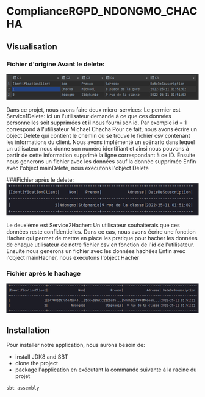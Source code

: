 # ComplianceRGPD_NDONGMO_CHACHA

## Visualisation
### Fichier d'origine Avant le delete:
![](Images/OriginFile.png)

Dans ce projet, nous avons faire deux micro-services:
Le permier est Service1Delete: ici un l'utilisateur demande à ce que ces données personnelles soit supprimées et il nous fourni son id.
Par exemple id = 1 correspond à l'utilisateur Michael Chacha 
Pour ce fait, nous avons écrire un object Delete qui contient le chemin où se trouve le fichier csv contenant  les informations du client.
Nous avons implémenté un scénario dans lequel un utilisateur nous donne son numéro identifiant et ainsi nous pouvons à partir de cette information supprimé la ligne correspondant à ce ID.
Ensuite nous generons un fichier avec les données sauf la donnée supprimée
Enfin avec l'object mainDelete, nous executons l'object Delete

###Fichier après le delete:
![img.png](Images/ImageAfterDelete.png)

Le deuxième est Service2Hacher: Un utilisateur souhaiterais que ces données reste confidentielles.
Dans ce cas, nous avons écrire une fonction Hacher qui permet de mettre en place les pratique pour hacher les données de chaque utilisateur de notre fichier csv en fonction de l'id de l'utilisateur.
Ensuite nous generons un fichier avec les données hachées
Enfin avec l'object mainHacher, nous executons l'object Hacher

### Fichier après le hachage
![img.png](Images/AfterHachage.png)

## Installation
Pour installer notre application, nous aurons besoin de:

- install JDK8 and SBT
- clone the project
- package l'application en exécutant la commande suivante à la racine du projet

```
sbt assembly
```